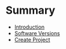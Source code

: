 # Summary

* [Introduction](README.md)
* [Software Versions](software_versions.md)
* [Create Project](create_project.md)

